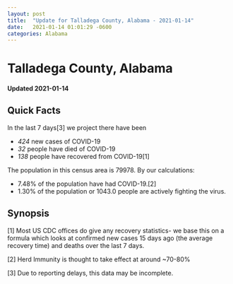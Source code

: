 ```yaml
---
layout: post
title:  "Update for Talladega County, Alabama - 2021-01-14"
date:   2021-01-14 01:01:29 -0600
categories: Alabama
---
```


# Talladega County, Alabama
#### Updated 2021-01-14

## Quick Facts

In the last 7 days[3] we project there have been
- *424* new cases of COVID-19
- *32* people have died of COVID-19
- *138* people have recovered from COVID-19[1]

The population in this census area is 79978. By our calculations:
- 7.48% of the population have had COVID-19.[2]
- 1.30% of the population or 1043.0 people are actively fighting the virus.

## Synopsis




[1] Most US CDC offices do give any recovery statistics- we base this on a formula which looks at confirmed new cases
15 days ago (the average recovery time) and deaths over the last 7 days.

[2] Herd Immunity is thought to take effect at around ~70-80%

[3] Due to reporting delays, this data may be incomplete.
 
    